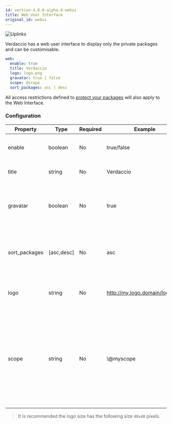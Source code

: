 ```yaml
---
id: version-4.0.0-alpha.4-webui
title: Web User Interface
original_id: webui
---
```

![Uplinks](https://user-images.githubusercontent.com/558752/52916111-fa4ba980-32db-11e9-8a64-f4e06eb920b3.png)

Verdaccio has a web user interface to display only the private packages and can be customisable.

```yaml
web:
  enable: true
  title: Verdaccio
  logo: logo.png
  gravatar: true | false
  scope: @scope
  sort_packages: asc | desc
```

All access restrictions defined to [protect your packages](protect-your-dependencies.md) will also apply to the Web Interface.

### Configuration

| Property      | Type       | Required | Example                        | Support  | Description                                                                                                                                          |
| ------------- | ---------- | -------- | ------------------------------ | -------- | ---------------------------------------------------------------------------------------------------------------------------------------------------- |
| enable        | boolean    | No       | true/false                     | all      | allow to display the web interface                                                                                                                   |
| title         | string     | No       | Verdaccio                      | all      | HTML head title description                                                                                                                          |
| gravatar      | boolean    | No       | true                           | `>v4` | Gravatars will be generated under the hood if this property is enabled                                                                               |
| sort_packages | [asc,desc] | No       | asc                            | `>v4` | Gravatars will be generated under the hood if this property is enabled                                                                               |
| logo          | string     | No       | http://my.logo.domain/logo.png | all      | a URI where logo is located (header logo)                                                                                                            |
| scope         | string     | No       | \\@myscope                   | all      | If you're using this registry for a specific module scope, specify that scope to set it in the webui instructions header (note: escape @ with \\@) |

> It is recommended the logo size has the following size `40x40` pixels.
